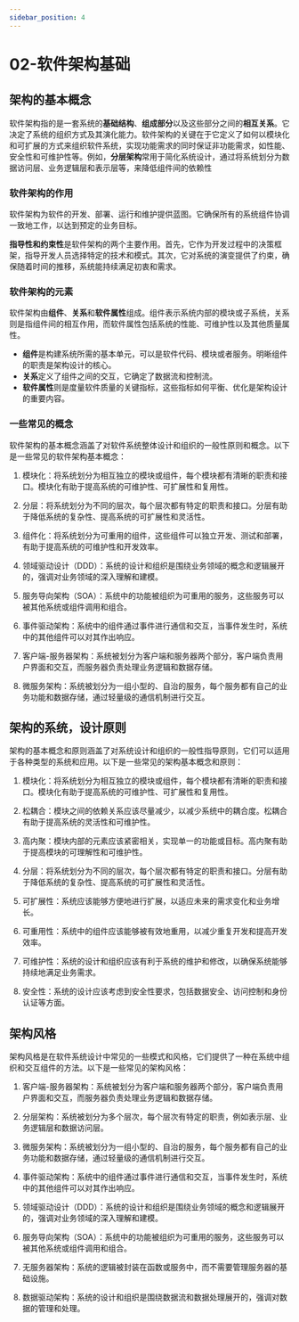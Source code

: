 ```yaml
---
sidebar_position: 4
---
```


# 02-软件架构基础


## 架构的基本概念

软件架构指的是一套系统的**基础结构**、**组成部分**以及这些部分之间的**相互关系**。它决定了系统的组织方式及其演化能力。软件架构的关键在于它定义了如何以模块化和可扩展的方式来组织软件系统，实现功能需求的同时保证非功能需求，如性能、安全性和可维护性等。例如，**分层架构**常用于简化系统设计，通过将系统划分为数据访问层、业务逻辑层和表示层等，来降低组件间的依赖性

### 软件架构的作用

软件架构为软件的开发、部署、运行和维护提供蓝图。它确保所有的系统组件协调一致地工作，以达到预定的业务目标。

**指导性和约束性**是软件架构的两个主要作用。首先，它作为开发过程中的决策框架，指导开发人员选择特定的技术和模式。其次，它对系统的演变提供了约束，确保随着时间的推移，系统能持续满足初衷和需求。

### 软件架构的元素

软件架构由**组件**、**关系**和**软件属性**组成。组件表示系统内部的模块或子系统，关系则是指组件间的相互作用，而软件属性包括系统的性能、可维护性以及其他质量属性。

- **组件**是构建系统所需的基本单元，可以是软件代码、模块或者服务。明晰组件的职责是架构设计的核心。
- **关系**定义了组件之间的交互，它确定了数据流和控制流。
- **软件属性**则是度量软件质量的关键指标，这些指标如何平衡、优化是架构设计的重要内容。

### 一些常见的概念


软件架构的基本概念涵盖了对软件系统整体设计和组织的一般性原则和概念。以下是一些常见的软件架构基本概念：

1. 模块化：将系统划分为相互独立的模块或组件，每个模块都有清晰的职责和接口。模块化有助于提高系统的可维护性、可扩展性和复用性。

2. 分层：将系统划分为不同的层次，每个层次都有特定的职责和接口。分层有助于降低系统的复杂性、提高系统的可扩展性和灵活性。

3. 组件化：将系统划分为可重用的组件，这些组件可以独立开发、测试和部署，有助于提高系统的可维护性和开发效率。

4. 领域驱动设计（DDD）：系统的设计和组织是围绕业务领域的概念和逻辑展开的，强调对业务领域的深入理解和建模。

5. 服务导向架构（SOA）：系统中的功能被组织为可重用的服务，这些服务可以被其他系统或组件调用和组合。

6. 事件驱动架构：系统中的组件通过事件进行通信和交互，当事件发生时，系统中的其他组件可以对其作出响应。

7. 客户端-服务器架构：系统被划分为客户端和服务器两个部分，客户端负责用户界面和交互，而服务器负责处理业务逻辑和数据存储。

8. 微服务架构：系统被划分为一组小型的、自治的服务，每个服务都有自己的业务功能和数据存储，通过轻量级的通信机制进行交互。


## 架构的系统，设计原则

架构的基本概念和原则涵盖了对系统设计和组织的一般性指导原则，它们可以适用于各种类型的系统和应用。以下是一些常见的架构基本概念和原则：

1. 模块化：将系统划分为相互独立的模块或组件，每个模块都有清晰的职责和接口。模块化有助于提高系统的可维护性、可扩展性和复用性。

2. 松耦合：模块之间的依赖关系应该尽量减少，以减少系统中的耦合度。松耦合有助于提高系统的灵活性和可维护性。

3. 高内聚：模块内部的元素应该紧密相关，实现单一的功能或目标。高内聚有助于提高模块的可理解性和可维护性。

4. 分层：将系统划分为不同的层次，每个层次都有特定的职责和接口。分层有助于降低系统的复杂性、提高系统的可扩展性和灵活性。

5. 可扩展性：系统应该能够方便地进行扩展，以适应未来的需求变化和业务增长。

6. 可重用性：系统中的组件应该能够被有效地重用，以减少重复开发和提高开发效率。

7. 可维护性：系统的设计和组织应该有利于系统的维护和修改，以确保系统能够持续地满足业务需求。

8. 安全性：系统的设计应该考虑到安全性要求，包括数据安全、访问控制和身份认证等方面。


## 架构风格

架构风格是在软件系统设计中常见的一些模式和风格，它们提供了一种在系统中组织和交互组件的方法。以下是一些常见的架构风格：

1. 客户端-服务器架构：系统被划分为客户端和服务器两个部分，客户端负责用户界面和交互，而服务器负责处理业务逻辑和数据存储。

2. 分层架构：系统被划分为多个层次，每个层次有特定的职责，例如表示层、业务逻辑层和数据访问层。

3. 微服务架构：系统被划分为一组小型的、自治的服务，每个服务都有自己的业务功能和数据存储，通过轻量级的通信机制进行交互。

4. 事件驱动架构：系统中的组件通过事件进行通信和交互，当事件发生时，系统中的其他组件可以对其作出响应。

5. 领域驱动设计（DDD）：系统的设计和组织是围绕业务领域的概念和逻辑展开的，强调对业务领域的深入理解和建模。

6. 服务导向架构（SOA）：系统中的功能被组织为可重用的服务，这些服务可以被其他系统或组件调用和组合。

7. 无服务器架构：系统的逻辑被封装在函数或服务中，而不需要管理服务器的基础设施。

8. 数据驱动架构：系统的设计和组织是围绕数据流和数据处理展开的，强调对数据的管理和处理。
